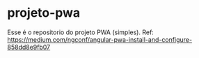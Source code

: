 # projeto-pwa
Esse é o repositorio do projeto PWA (simples). Ref: https://medium.com/ngconf/angular-pwa-install-and-configure-858dd8e9fb07
